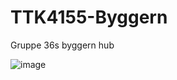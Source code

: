 # TTK4155-Byggern
Gruppe 36s byggern hub


![image](https://user-images.githubusercontent.com/57808408/193207345-409af46e-8924-4cff-943b-d663c8adbb3c.png)
